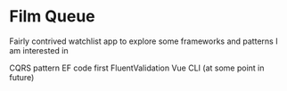# Film Queue

Fairly contrived watchlist app to explore some frameworks and patterns I am interested in

CQRS pattern
EF code first
FluentValidation
Vue CLI (at some point in future)